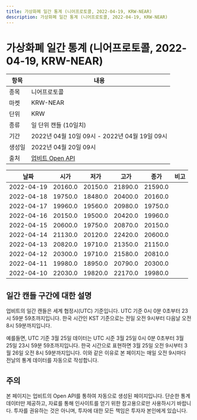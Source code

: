 ```yaml
---
title: 가상화폐 일간 통계 (니어프로토콜, 2022-04-19, KRW-NEAR)
description: 가상화폐 일간 통계 (니어프로토콜, 2022-04-19, KRW-NEAR)
---
```



가상화폐 일간 통계 (니어프로토콜, 2022-04-19, KRW-NEAR)
===

|항목|내용|
|--|--|
|종목|니어프로토콜|
|마켓|KRW-NEAR|
|단위|KRW|
|종류|일 단위 캔들 (10일치)|
|기간|2022년 04월 10일 09시 - 2022년 04월 19일 09시|
|생성일|2022년 04월 20일 09시|
|출처|[업비트 Open API](https://docs.upbit.com)|


|날짜|시가|저가|고가|종가|비고|
|--|--|--|--|--|--|
|2022-04-19|20160.0|20150.0|21890.0|21590.0|    |
|2022-04-18|19750.0|18480.0|20400.0|20160.0|    |
|2022-04-17|19960.0|19560.0|20980.0|19750.0|    |
|2022-04-16|20150.0|19500.0|20420.0|19960.0|    |
|2022-04-15|20600.0|19750.0|20870.0|20150.0|    |
|2022-04-14|21130.0|20120.0|22420.0|20600.0|    |
|2022-04-13|20820.0|19710.0|21350.0|21150.0|    |
|2022-04-12|20300.0|19710.0|21580.0|20810.0|    |
|2022-04-11|19980.0|18950.0|20790.0|20300.0|    |
|2022-04-10|22030.0|19820.0|22170.0|19980.0|    |


일간 캔들 구간에 대한 설명
---


업비트의 일간 캔들은 세계 협정시(UTC) 기준입니다. 
UTC 기준 0시 0분 0초부터 23시 59분 59초까지입니다. 
한국 시간인 KST 기준으로는 전일 오전 9시부터 다음날 오전 8시 59분까지입니다. 


예를들면, UTC 기준 3월 25일 데이터는 UTC 시준 3월 25일 0시 0분 0초부터 3월 25일 23시 59분 59초까지입니다. 
한국 시간으로 표현하면 3월 25일 오전 9시부터 3월 26일 오전 8시 59분까지입니다. 
이와 같은 이유로 본 페이지는 매일 오전 9시마다 전날의 통계 데이터를 자동으로 작성합니다. 


주의
---


본 페이지는 업비트의 Open API를 통하여 자동으로 생성된 페이지입니다. 
단순한 통계 데이터만 제공하고, 자료를 통해 인사이트를 얻기 위한 참고용으로만 사용하시기 바랍니다. 
투자를 권유하는 것은 아니며, 투자에 대한 모든 책임은 투자자 본인에게 있습니다. 

